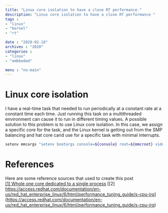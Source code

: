 ```yaml
---
title: "Linux core isolation to have a close RT performance."
description: "Linux core isolation to have a close RT performance "
tags : 
- "linux"
- "kernel"
- "rt"

date : "2020-02-18"
archives : "2020"
categories : 
- "linux"
- "embbeded"

menu : "no-main"
---
```

# Linux core isolation
I have a real-time task that needed to run periodically at a constant rate at a constant time each time. Just running this task on a multithreaded environment can cause it to run in different timing values. A possible solution to this problem is to use Linux core isolation. In this case, we assign a specific core for the task, and the Linux kernel is getting out from the SMP balancing and hat core cand use for a specific task with minimal interrupts.  


```bash
setenv mmcargs "setenv bootargs console=${console} root=${mmcroot} video=${video} isolcpus=2"
```

# References
Here are some reference sources that used to create this post  
[[1] Whole one core dedicated to a single process](https://stackoverflow.com/questions/13583146/whole-one-core-dedicated-to-single-process) 
[[2] https://access.redhat.com/documentation/en-us/red_hat_enterprise_linux/6/html/performance_tuning_guide/s-cpu-irq] (https://access.redhat.com/documentation/en-us/red_hat_enterprise_linux/6/html/performance_tuning_guide/s-cpu-irq)
